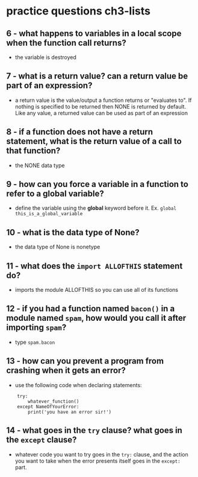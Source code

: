 # practice questions ch3-lists

## 6 - what happens to variables in a local scope when the function call returns?

- the variable is destroyed

## 7 - what is a return value? can a return value be part of an expression?

- a return value is the value/output a function returns or "evaluates to". If nothing is specified to be returned then NONE is returned by default. Like any value, a returned value can be used as part of an expression

## 8 - if a function does not have a return statement, what is the return value of a call to that function?

- the NONE data type

## 9 - how can you force a variable in a function to refer to a global variable?

- define the variable using the **global** keyword before it. Ex. ```global this_is_a_global_variable```

## 10 - what is the data type of None?

- the data type of None is nonetype

## 11 - what does the ```import ALLOFTHIS``` statement do?

- imports the module ALLOFTHIS so you can use all of its functions

## 12 - if you had a function named ```bacon()``` in a module named ```spam```, how would you call it after importing ```spam```?

- type ```spam.bacon```

## 13 - how can you prevent a program from crashing when it gets an error?

- use the following code when declaring statements:

```
    try:
        whatever_function()
    except NameOfYourError:
        print('you have an error sir!')
```

## 14 - what goes in the ```try``` clause? what goes in the ```except``` clause?

- whatever code you want to try goes in the ```try:``` clause, and the action you want to take when the error presents itself goes in the ```except: ``` part.